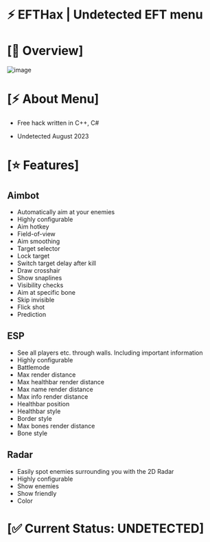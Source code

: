 # ⚡️ EFTHax | Undetected EFT menu

# [📌 Overview]

![image](https://github.com/xPriscila/EFTHax/assets/141776308/12f0ff21-44ab-4ccd-a5f0-e41ec03987c9)

# [⚡️ About Menu]

- Free hack written in C++, C#

- Undetected August 2023

# [⭐️ Features]

## Aimbot

- Automatically aim at your enemies
- Highly configurable
- Aim hotkey
- Field-of-view
- Aim smoothing
- Target selector
- Lock target
- Switch target delay after kill
- Draw crosshair
- Show snaplines
- Visibility checks
- Aim at specific bone
- Skip invisible
- Flick shot
- Prediction

## ESP

- See all players etc. through walls. Including important information
- Highly configurable
- Battlemode
- Max render distance
- Max healthbar render distance
- Max name render distance
- Max info render distance
- Healthbar position
- Healthbar style
- Border style
- Max bones render distance
- Bone style

## Radar

- Easily spot enemies surrounding you with the 2D Radar
- Highly configurable
- Show enemies
- Show friendly
- Color

# [✅ Current Status: UNDETECTED]
